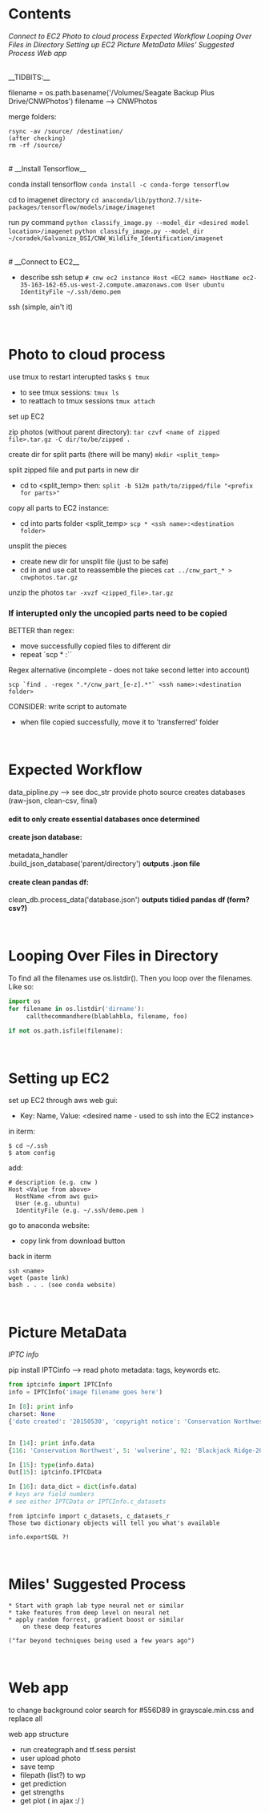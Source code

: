 # __Contents__
_Connect to EC2_
_Photo to cloud process_
_Expected Workflow_
_Looping Over Files in Directory_
_Setting up EC2_
_Picture MetaData_
_Miles' Suggested Process_
_Web app_

<br>
__TIDBITS:__

filename = os.path.basename('/Volumes/Seagate Backup Plus Drive/CNWPhotos')
filename --> CNWPhotos

merge folders:
```
rsync -av /source/ /destination/
(after checking)
rm -rf /source/
```

<br>
# __Install Tensorflow__

conda install tensorflow
`conda install -c conda-forge tensorflow`

cd to imagenet directory
`cd anaconda/lib/python2.7/site-packages/tensorflow/models/image/imagenet`

run py command
`python classify_image.py --model_dir <desired model location>/imagenet`
`python classify_image.py --model_dir ~/coradek/Galvanize_DSI/CNW_Wildlife_Identification/imagenet`


<br>
# __Connect to EC2__

* describe ssh setup
`# cnw ec2 instance
Host <EC2 name>
  HostName ec2-35-163-162-65.us-west-2.compute.amazonaws.com
  User ubuntu
  IdentityFile ~/.ssh/demo.pem`


ssh <EC2 name>
(simple, ain't it)

<br>

# __Photo to cloud process__

use tmux to restart interupted tasks
`$ tmux`
* to see tmux sessions:
`tmux ls`
* to reattach to tmux sessions
`tmux attach`

set up EC2

zip photos (without parent directory):
`tar czvf <name of zipped file>.tar.gz -C dir/to/be/zipped .`

create dir for split parts (there will be many)
`mkdir <split_temp>`

split zipped file and put parts in new dir
* cd to <split_temp> then:
`split -b 512m path/to/zipped/file "<prefix for parts>"`

copy all parts to EC2 instance:
* cd into parts folder <split_temp>
`scp * <ssh name>:<destination folder>`

unsplit the pieces
* create new dir for unsplit file (just to be safe)
* cd in and use cat to reassemble the pieces
`cat ../cnw_part_* > cnwphotos.tar.gz`

unzip the photos
`tar -xvzf <zipped_file>.tar.gz`

### If interupted only the uncopied parts need to be copied
BETTER than regex:
+ move successfully copied files to different dir
+ repeat `scp * <ssh name>:<destination folder>``

Regex alternative (incomplete - does not take second letter into account)
```
scp `find . -regex ".*/cnw_part_[e-z].*"` <ssh name>:<destination folder>
```

CONSIDER: write script to automate
+ when file copied successfully, move it to 'transferred' folder

<br>

# __Expected Workflow__

data_pipline.py --> see doc_str
provide photo source
creates databases (raw-json, clean-csv, final)
#### edit to only create essential databases once determined

#### create json database:
  metadata_handler\
      .build_json_database('parent/directory')
  __outputs .json file__

#### create clean pandas df:
  clean_db.process_data('database.json')
  __outputs tidied pandas df (form? csv?)__




<br>

# __Looping Over Files in Directory__

To find all the filenames use os.listdir().
Then you loop over the filenames. Like so:

```python
import os
for filename in os.listdir('dirname'):
     callthecommandhere(blablahbla, filename, foo)
```
```python
if not os.path.isfile(filename):
```

<br>

# __Setting up EC2__


set up EC2 through aws web gui:

* Key: Name, Value: <desired name - used to ssh into the EC2 instance>

in iterm:
```
$ cd ~/.ssh
$ atom config
```
add:
```
# description (e.g. cnw )
Host <Value from above>
  HostName <from aws gui>
  User (e.g. ubuntu)
  IdentityFile (e.g. ~/.ssh/demo.pem )
```
go to anaconda website:
* copy link from download button

back in iterm
```
ssh <name>
wget (paste link)
bash . . . (see conda website)
```

<br>

# __Picture MetaData__
_IPTC info_

pip install IPTCinfo --> read photo metadata: tags, keywords etc.

```python
from iptcinfo import IPTCInfo
info = IPTCInfo('image filename goes here')

In [8]: print info
charset: None
{'date created': '20150530', 'copyright notice': 'Conservation Northwest', 'sub-location': 'Blackjack Ridge-2015-1', 'by-line': 'Cathy Clark', 'supplemental category': [], 'time created': '114952', 'contact': [], 'keywords': ['Camera Check'], 'object name': 'wolverine', 'caption/abstract': 'M2E32L107-108R390B311'}


In [14]: print info.data
{116: 'Conservation Northwest', 5: 'wolverine', 92: 'Blackjack Ridge-2015-1', 80: 'Cathy Clark', 20: [], 118: [], 55: '20150530', 120: 'M2E32L107-108R390B311', 25: ['Camera Check'], 60: '114952'}

In [15]: type(info.data)
Out[15]: iptcinfo.IPTCData

In [16]: data_dict = dict(info.data)
# keys are field numbers
# see either IPTCData or IPTCInfo.c_datasets

```

```
from iptcinfo import c_datasets, c_datasets_r
Those two dictionary objects will tell you what's available
```

```
info.exportSQL ?!
```

<br>

# __Miles' Suggested Process__

```
* Start with graph lab type neural net or similar
* take features from deep level on neural net
* apply random forrest, gradient boost or similar
    on these deep features

("far beyond techniques being used a few years ago")
```

<br>

# __Web app__

to change background color
search for #556D89 in grayscale.min.css
and replace all

web app structure
* run creategraph and tf.sess persist
* user upload photo
* save temp
* filepath (list?) to wp
* get prediction
* get strengths
* get plot
( in ajax :/ )
